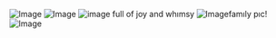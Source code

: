 ![Image](https://files.catbox.moe/5nzn9n.jpg) 
![Image](https://files.catbox.moe/nfceed.jpg) ![image](https://files.catbox.moe/540198.jpg) full of joy and whımsy
![Image](https://files.catbox.moe/z1uolm.jpg)famıly pıc! ![Image](https://files.catbox.moe/gvm61g.png)
